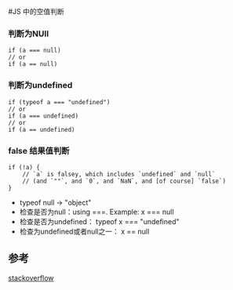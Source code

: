 #JS 中的空值判断

### 判断为NUll

	if (a === null)
    // or
    if (a == null)

### 判断为undefined

	if (typeof a === "undefined")
    // or
    if (a === undefined)
    // or
    if (a == undefined)

### false 结果值判断

	if (!a) {
        // `a` is falsey, which includes `undefined` and `null`
        // (and `""`, and `0`, and `NaN`, and [of course] `false`)
    }

+ typeof null  -> "object"
+ 检查是否为null：using ===. Example: x === null
+ 检查是否为undefined： typeof x === "undefined"
+ 检查为undefined或者null之一： x == null

## 参考

[stackoverflow](http://stackoverflow.com/questions/5101948/javascript-checking-for-null-vs-undefined-and-difference-between-and)

